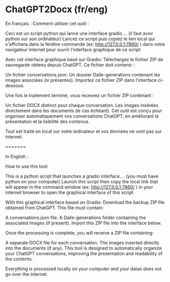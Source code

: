 # ChatGPT2Docx (fr/eng)

En français :
Comment utiliser cet outil :

Ceci est un script python qui lance une interface gradio....
(il faut avoir python sur son ordinateur)
Lancez ce script puis copiez le lien local qui s'affichera dans la fenêtre commande (ex: http://127.0.0.1:7860/ ) dans votre navigateur internet pour ouvrir l'interface graphique de ce script

Avec cet interface graphique basé sur Gradio:
Téléchargez le fichier ZIP de sauvegarde obtenu depuis ChatGPT. Ce fichier doit contenir :

Un fichier conversations.json.
Un dossier Dalle-generations contenant les images associées (si présentes).
Importez ce fichier ZIP dans l’interface ci-dessous.

Une fois le traitement terminé, vous recevrez un fichier ZIP contenant :

Un fichier DOCX distinct pour chaque conversation.
Les images insérées directement dans les documents (le cas échéant).
Cet outil est conçu pour organiser automatiquement vos conversations ChatGPT, en améliorant la présentation et la lisibilité des contenus.

Tout est traité en local sur votre ordinateur et vos données ne vont pas sur internet.

=======

In English :

How to use this tool:

This is a python script that launches a gradio interface....
(you must have python on your computer)
Launch this script then copy the local link that will appear in the command window (ex: http://127.0.0.1:7860/ ) in your internet browser to open the graphical interface of this script

With this graphical interface based on Gradio:
Download the backup ZIP file obtained from ChatGPT. This file must contain:

A conversations.json file.
A Dalle-generations folder containing the associated images (if present).
Import this ZIP file into the interface below.

Once the processing is complete, you will receive a ZIP file containing:

A separate DOCX file for each conversation.
The images inserted directly into the documents (if any).
This tool is designed to automatically organize your ChatGPT conversations, improving the presentation and readability of the contents.

Everything is processed locally on your computer and your datas does not go over the internet.
